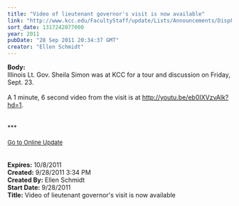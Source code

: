 ```yaml
---
title: "Video of lieutenant governor's visit is now available"
link: "http://www.kcc.edu/FacultyStaff/update/Lists/Announcements/DispForm.aspx?ID=458"
sort_date: 1317242077000
year: 2011
pubDate: "28 Sep 2011 20:34:37 GMT"
creator: "Ellen Schmidt"
---
```


<div><b>Body:</b> <div class="ExternalClass0B439D65FA254714BDA6E5AD9B0A5512">
<div>Illinois Lt. Gov. Sheila Simon was at KCC for a tour and discussion on Friday, Sept. 23.</div>
<div> </div>
<div>A 1 minute, 6 second video from the visit is at <a href="http://youtu.be/eb0IXVzvAlk?hd=1">http://youtu.be/eb0IXVzvAlk?hd=1</a>.</div></div>
<div> </div>
<div> </div>
<div>***</div>
<div> </div>
<div>
<div><font size="2"><a href="/FacultyStaff/update/Pages/dailyupdate.aspx">Go to Online Update</a></font></div>
<div><font size="2"></font> </div>
<div> </div></div>
<div></div></div>
<div><b>Expires:</b> 10/8/2011</div>
<div><b>Created:</b> 9/28/2011 3:34 PM</div>
<div><b>Created By:</b> Ellen Schmidt</div>
<div><b>Start Date:</b> 9/28/2011</div>
<div><b>Title:</b> Video of lieutenant governor&#39;s visit is now available</div>
